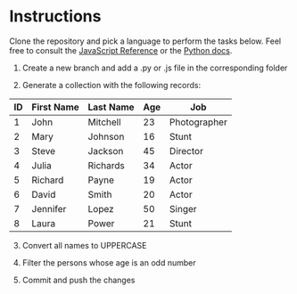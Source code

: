 # Instructions

Clone the repository and pick a language to perform the tasks below. Feel free to consult the [JavaScript Reference](https://developer.mozilla.org/en-US/docs/Web/JavaScript/Reference) or the [Python docs](https://docs.python.org/3/).

1. Create a new branch and add a .py or .js file in the corresponding folder

2. Generate a collection with the following records:

| ID  | First Name | Last Name | Age | Job          |
| --- | ---------- | --------- | --- | ------------ |
| 1   | John       | Mitchell  | 23  | Photographer |
| 2   | Mary       | Johnson   | 16  | Stunt        |
| 3   | Steve      | Jackson   | 45  | Director     |
| 4   | Julia      | Richards  | 34  | Actor        |
| 5   | Richard    | Payne     | 19  | Actor        |
| 6   | David      | Smith     | 20  | Actor        |
| 7   | Jennifer   | Lopez     | 50  | Singer       |
| 8   | Laura      | Power     | 21  | Stunt        |

3. Convert all names to UPPERCASE

4. Filter the persons whose age is an odd number

5. Commit and push the changes
